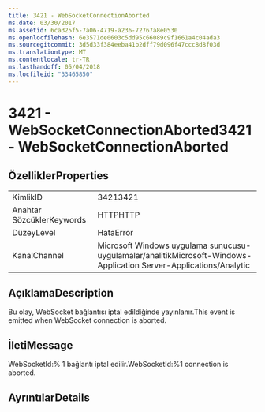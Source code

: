 ```yaml
---
title: 3421 - WebSocketConnectionAborted
ms.date: 03/30/2017
ms.assetid: 6ca325f5-7a06-4719-a236-72767a8e0530
ms.openlocfilehash: 6e3571de0603c5dd95c66089c9f1661a4c04ada3
ms.sourcegitcommit: 3d5d33f384eeba41b2dff79d096f47ccc8d8f03d
ms.translationtype: MT
ms.contentlocale: tr-TR
ms.lasthandoff: 05/04/2018
ms.locfileid: "33465850"
---
```

# <a name="3421---websocketconnectionaborted"></a><span data-ttu-id="0ff74-102">3421 - WebSocketConnectionAborted</span><span class="sxs-lookup"><span data-stu-id="0ff74-102">3421 - WebSocketConnectionAborted</span></span>
## <a name="properties"></a><span data-ttu-id="0ff74-103">Özellikler</span><span class="sxs-lookup"><span data-stu-id="0ff74-103">Properties</span></span>  
  
|||  
|-|-|  
|<span data-ttu-id="0ff74-104">Kimlik</span><span class="sxs-lookup"><span data-stu-id="0ff74-104">ID</span></span>|<span data-ttu-id="0ff74-105">3421</span><span class="sxs-lookup"><span data-stu-id="0ff74-105">3421</span></span>|  
|<span data-ttu-id="0ff74-106">Anahtar Sözcükler</span><span class="sxs-lookup"><span data-stu-id="0ff74-106">Keywords</span></span>|<span data-ttu-id="0ff74-107">HTTP</span><span class="sxs-lookup"><span data-stu-id="0ff74-107">HTTP</span></span>|  
|<span data-ttu-id="0ff74-108">Düzey</span><span class="sxs-lookup"><span data-stu-id="0ff74-108">Level</span></span>|<span data-ttu-id="0ff74-109">Hata</span><span class="sxs-lookup"><span data-stu-id="0ff74-109">Error</span></span>|  
|<span data-ttu-id="0ff74-110">Kanal</span><span class="sxs-lookup"><span data-stu-id="0ff74-110">Channel</span></span>|<span data-ttu-id="0ff74-111">Microsoft Windows uygulama sunucusu-uygulamalar/analitik</span><span class="sxs-lookup"><span data-stu-id="0ff74-111">Microsoft-Windows-Application Server-Applications/Analytic</span></span>|  
  
## <a name="description"></a><span data-ttu-id="0ff74-112">Açıklama</span><span class="sxs-lookup"><span data-stu-id="0ff74-112">Description</span></span>  
 <span data-ttu-id="0ff74-113">Bu olay, WebSocket bağlantısı iptal edildiğinde yayınlanır.</span><span class="sxs-lookup"><span data-stu-id="0ff74-113">This event is emitted when WebSocket connection is aborted.</span></span>  
  
## <a name="message"></a><span data-ttu-id="0ff74-114">İleti</span><span class="sxs-lookup"><span data-stu-id="0ff74-114">Message</span></span>  
 <span data-ttu-id="0ff74-115">WebSocketId:% 1 bağlantı iptal edilir.</span><span class="sxs-lookup"><span data-stu-id="0ff74-115">WebSocketId:%1 connection is aborted.</span></span>  
  
## <a name="details"></a><span data-ttu-id="0ff74-116">Ayrıntılar</span><span class="sxs-lookup"><span data-stu-id="0ff74-116">Details</span></span>
